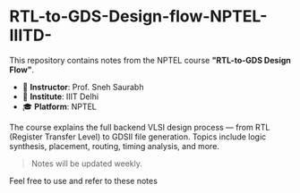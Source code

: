 # RTL-to-GDS-Design-flow-NPTEL-IIITD-

This repository contains notes from the NPTEL course **"RTL-to-GDS Design Flow"**.

- 📘 **Instructor**: Prof. Sneh Saurabh  
- 🏫 **Institute**: IIIT Delhi  
- 🎓 **Platform**: NPTEL  

The course explains the full backend VLSI design process — from RTL (Register Transfer Level) to GDSII file generation. Topics include logic synthesis, placement, routing, timing analysis, and more.

> Notes will be updated weekly.

Feel free to use and refer to these notes